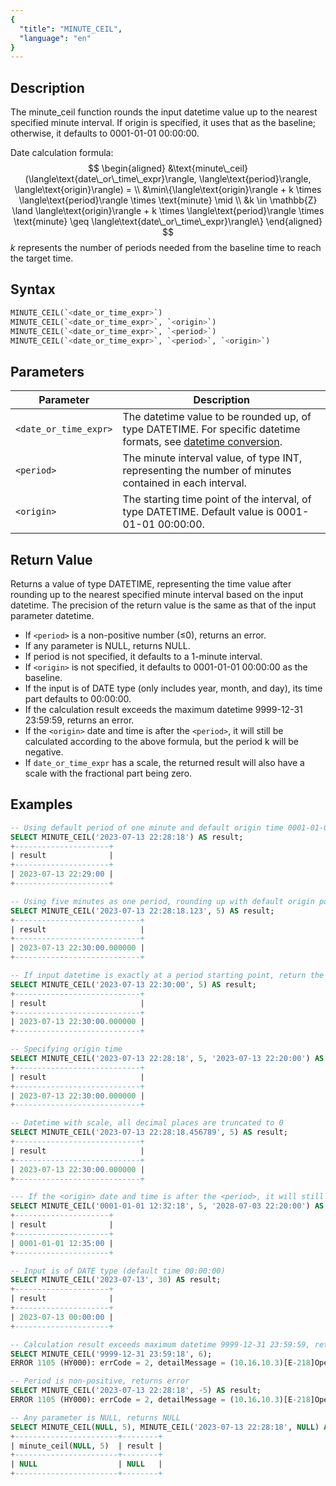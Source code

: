 ```yaml
---
{
  "title": "MINUTE_CEIL",
  "language": "en"
}
---
```


## Description


The minute_ceil function rounds the input datetime value up to the nearest specified minute interval. If origin is specified, it uses that as the baseline; otherwise, it defaults to 0001-01-01 00:00:00.

Date calculation formula:
$$
\begin{aligned}
&\text{minute\_ceil}(\langle\text{date\_or\_time\_expr}\rangle, \langle\text{period}\rangle, \langle\text{origin}\rangle) = \\
&\min\{\langle\text{origin}\rangle + k \times \langle\text{period}\rangle \times \text{minute} \mid \\
&k \in \mathbb{Z} \land \langle\text{origin}\rangle + k \times \langle\text{period}\rangle \times \text{minute} \geq \langle\text{date\_or\_time\_expr}\rangle\}
\end{aligned}
$$
$k$ represents the number of periods needed from the baseline time to reach the target time.

## Syntax

```sql
MINUTE_CEIL(`<date_or_time_expr>`)
MINUTE_CEIL(`<date_or_time_expr>`, `<origin>`)
MINUTE_CEIL(`<date_or_time_expr>`, `<period>`)
MINUTE_CEIL(`<date_or_time_expr>`, `<period>`, `<origin>`)
```

## Parameters

| Parameter | Description |
| --------- | ----------- |
| `<date_or_time_expr>` | The datetime value to be rounded up, of type DATETIME. For specific datetime formats, see [datetime conversion](../../../../../docs/sql-manual/basic-element/sql-data-types/conversion/datetime-conversion). |
| `<period>` | The minute interval value, of type INT, representing the number of minutes contained in each interval. |
| `<origin>` | The starting time point of the interval, of type DATETIME. Default value is 0001-01-01 00:00:00. |

## Return Value

Returns a value of type DATETIME, representing the time value after rounding up to the nearest specified minute interval based on the input datetime. The precision of the return value is the same as that of the input parameter datetime.

- If `<period>` is a non-positive number (≤0), returns an error.
- If any parameter is NULL, returns NULL.
- If period is not specified, it defaults to a 1-minute interval.
- If `<origin>` is not specified, it defaults to 0001-01-01 00:00:00 as the baseline.
- If the input is of DATE type (only includes year, month, and day), its time part defaults to 00:00:00.
- If the calculation result exceeds the maximum datetime 9999-12-31 23:59:59, returns an error.
- If the `<origin>` date and time is after the `<period>`, it will still be calculated according to the above formula, but the period k will be negative.
- If `date_or_time_expr` has a scale, the returned result will also have a scale with the fractional part being zero.

## Examples

```sql
-- Using default period of one minute and default origin time 0001-01-01 00:00:00
SELECT MINUTE_CEIL('2023-07-13 22:28:18') AS result;
+---------------------+
| result              |
+---------------------+
| 2023-07-13 22:29:00 |
+---------------------+

-- Using five minutes as one period, rounding up with default origin point
SELECT MINUTE_CEIL('2023-07-13 22:28:18.123', 5) AS result;
+----------------------------+
| result                     |
+----------------------------+
| 2023-07-13 22:30:00.000000 |
+----------------------------+

-- If input datetime is exactly at a period starting point, return the input datetime
SELECT MINUTE_CEIL('2023-07-13 22:30:00', 5) AS result;
+----------------------------+
| result                     |
+----------------------------+
| 2023-07-13 22:30:00.000000 |
+----------------------------+

-- Specifying origin time
SELECT MINUTE_CEIL('2023-07-13 22:28:18', 5, '2023-07-13 22:20:00') AS result;
+----------------------------+
| result                     |
+----------------------------+
| 2023-07-13 22:30:00.000000 |
+----------------------------+

-- Datetime with scale, all decimal places are truncated to 0
SELECT MINUTE_CEIL('2023-07-13 22:28:18.456789', 5) AS result;
+----------------------------+
| result                     |
+----------------------------+
| 2023-07-13 22:30:00.000000 |
+----------------------------+

--- If the <origin> date and time is after the <period>, it will still be calculated according to the above formula, but the period k will be negative
SELECT MINUTE_CEIL('0001-01-01 12:32:18', 5, '2028-07-03 22:20:00') AS result;
+---------------------+
| result              |
+---------------------+
| 0001-01-01 12:35:00 |
+---------------------+

-- Input is of DATE type (default time 00:00:00)
SELECT MINUTE_CEIL('2023-07-13', 30) AS result;
+---------------------+
| result              |
+---------------------+
| 2023-07-13 00:00:00 |
+---------------------+

-- Calculation result exceeds maximum datetime 9999-12-31 23:59:59, returns error
SELECT MINUTE_CEIL('9999-12-31 23:59:18', 6);
ERROR 1105 (HY000): errCode = 2, detailMessage = (10.16.10.3)[E-218]Operation minute_ceil of 9999-12-31 23:59:18, 6 out of range

-- Period is non-positive, returns error
SELECT MINUTE_CEIL('2023-07-13 22:28:18', -5) AS result;
ERROR 1105 (HY000): errCode = 2, detailMessage = (10.16.10.3)[E-218]Operation minute_ceil of 2023-07-13 22:28:18, -5 out of range

-- Any parameter is NULL, returns NULL
SELECT MINUTE_CEIL(NULL, 5), MINUTE_CEIL('2023-07-13 22:28:18', NULL) AS result;
+-----------------------+--------+
| minute_ceil(NULL, 5)  | result |
+-----------------------+--------+
| NULL                  | NULL   |
+-----------------------+--------+
```

